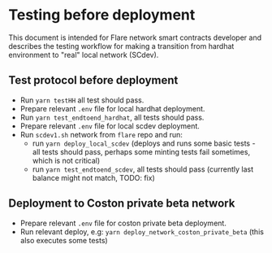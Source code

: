 # Testing before deployment

This document is intended for Flare network smart contracts developer and describes the testing workflow for making a transition from hardhat environment to "real" local network (SCdev).

## Test protocol before deployment

- Run `yarn testHH` all test should pass.
- Prepare relevant `.env` file for local hardhat deployment.
- Run `yarn test_endtoend_hardhat`, all tests should pass.
- Prepare relevant `.env` file for local scdev deployment.
- Run `scdev1.sh` network from `flare` repo and run:
  - run `yarn deploy_local_scdev` (deploys and runs some basic tests - all tests should pass, perhaps some minting tests fail sometimes, which is not critical)
  - run `yarn test_endtoend_scdev`, all tests should pass (currently last balance might not match, TODO: fix)

## Deployment to Coston private beta network

- Prepare relevant `.env` file for coston private beta deployment.
- Run relevant deploy, e.g: `yarn deploy_network_coston_private_beta` (this also executes some tests)

